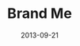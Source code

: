 ---
layout: message
category: message
series: "#culture"
title: "Brand Me"
date: 2013-09-21
audio-description: "Chuck Mingo talks about living in a #brandme world."
audio: "http://www.crossroads.net/players/media/hq/culture_01.mp3"
audio-title: "Brand Me"
audio-duration: "32&#58;00"
program-description: "Program - WK1&#58; #culture"
program: "http://www.crossroads.net/players/media/hq/09_21-22_13Program_LO.pdf"
program-title: "Brand Me"
video-description: "Chuck Mingo talks about living in a #brandme world."
video-title: "Brand Me"
video: "https://s3.amazonaws.com/crossroadsvideomessages/culture_01.mp4"
---